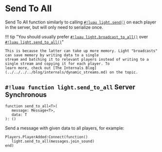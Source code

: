 # Send To All

Send To All function similarly to calling [`#!luau light.send()`](./send.md) on each player in the server, but will only
need to serialize once.

!!! tip "You should usually prefer [`#!luau light.broadcast_to_all()`](./broadcast_to_all.md) over [`#!luau light.send_to_all()`](./send_to_all.md)"

    This is because the latter can take up more memory. Light "broadcasts" can save memory by writing data to a single
    stream and batching it to relevant players instead of writing to a single stream and copying it for each player. To
    learn more, check out [The Internals Blog](../../../../blog/internals/dynamic_streams.md) on the topic.

## `#!luau function light.send_to_all` <span class="md-tag md-tag-icon md-tag--server">Server</span> <span class="md-tag md-tag-icon md-tag--sync">Synchronous</span>

```luau
function send_to_all<T>(
   message: Message<T>,
   data: T
): ()
```

Send a message with given data to all players, for example:

```luau
Players.PlayerAdded:Connect(function()
   light.send_to_all(messages.join_sound)
end)
```
